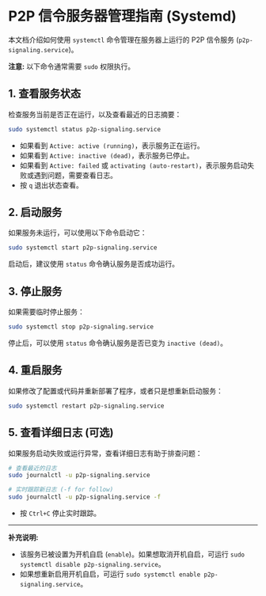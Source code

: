 # P2P 信令服务器管理指南 (Systemd)

本文档介绍如何使用 `systemctl` 命令管理在服务器上运行的 P2P 信令服务 (`p2p-signaling.service`)。

**注意:** 以下命令通常需要 `sudo` 权限执行。

## 1. 查看服务状态

检查服务当前是否正在运行，以及查看最近的日志摘要：
```bash
sudo systemctl status p2p-signaling.service
```

*   如果看到 `Active: active (running)`，表示服务正在运行。
*   如果看到 `Active: inactive (dead)`，表示服务已停止。
*   如果看到 `Active: failed` 或 `activating (auto-restart)`，表示服务启动失败或遇到问题，需要查看日志。
*   按 `q` 退出状态查看。

## 2. 启动服务

如果服务未运行，可以使用以下命令启动它：

```bash
sudo systemctl start p2p-signaling.service
```

启动后，建议使用 `status` 命令确认服务是否成功运行。

## 3. 停止服务

如果需要临时停止服务：

```bash
sudo systemctl stop p2p-signaling.service
```

停止后，可以使用 `status` 命令确认服务是否已变为 `inactive (dead)`。

## 4. 重启服务

如果修改了配置或代码并重新部署了程序，或者只是想重新启动服务：

```bash
sudo systemctl restart p2p-signaling.service
```

## 5. 查看详细日志 (可选)

如果服务启动失败或运行异常，查看详细日志有助于排查问题：

```bash
# 查看最近的日志
sudo journalctl -u p2p-signaling.service

# 实时跟踪新日志 (-f for follow)
sudo journalctl -u p2p-signaling.service -f
```

*   按 `Ctrl+C` 停止实时跟踪。

---

**补充说明:**

*   该服务已被设置为开机自启 (`enable`)。如果想取消开机自启，可运行 `sudo systemctl disable p2p-signaling.service`。
*   如果想重新启用开机自启，可运行 `sudo systemctl enable p2p-signaling.service`。

